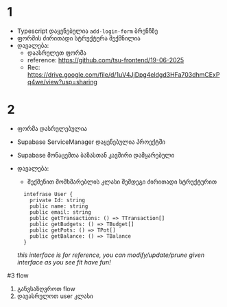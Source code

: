 # 1

- Typescript დაყენებულია `add-login-form` ბრენჩზე
- ფორმის ძირითადი სტრუქტურა შექმნილია
- დავალება:
  - დაასრულეთ ფორმა
  - reference: https://github.com/tsu-frontend/19-06-2025
  - Rec: https://drive.google.com/file/d/1uV4JjDpg4eldgd3HFa703dhmCExPq4we/view?usp=sharing

# 2

- ფორმა დასრულებულია
- Supabase ServiceManager დაყენებულია პროექტში
- Supabase მონაცემთა ბაზასთან კავშირი დამყარებული

- დავალება:

  - შექმენით მომხმარებლის კლასი შემდეგი ძირითადი სტრუქტურით

  ```
    intefrase User {
      private Id: string
      public name: string
      public email: string
      public getTransactions: () => TTransaction[]
      public getBudgets: () => TBudget[]
      public getPots: () => TPot[]
      public getBalance: () => TBalance
    }
  ```

  _this interface is for reference, you can modify/update/prune given interface as you see fit_
  _have fun!_



#3 flow

1. განვსაზღვროთ flow
2. დავასრულოთ user კლასი